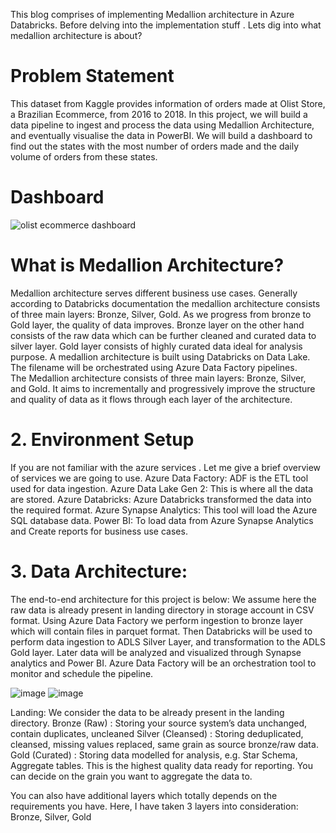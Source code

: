 
This blog comprises of implementing Medallion architecture in Azure Databricks. Before delving into the implementation stuff . Lets dig into what medallion architecture is about?
# Problem Statement
This dataset from Kaggle provides information of orders made at Olist Store, a Brazilian Ecommerce, from 2016 to 2018.
In this project, we will build a data pipeline to ingest and process the data using Medallion Architecture, and eventually visualise the data in PowerBI. We will build a dashboard to find out the states with the most number of orders made and the daily volume of orders from these states.
# Dashboard
![olist ecommerce dashboard](https://github.com/geetanjalich/Medallion-architecture-Project-on-Sales-data/assets/79563879/0f33d658-827c-4a8e-8662-f711add40083)

# What is Medallion Architecture?

Medallion architecture serves different business use cases. Generally according to Databricks documentation the medallion architecture consists of three main layers: Bronze, Silver, Gold. As we progress from bronze to Gold layer, the quality of data improves. Bronze layer on the other hand consists of the raw data which can be further cleaned and curated data to silver layer. Gold layer consists of highly curated data ideal for analysis purpose. A medallion architecture is built using Databricks on Data Lake. The filename will be orchestrated using Azure Data Factory pipelines. The Medallion architecture consists of three main layers: Bronze, Silver, and Gold. It aims to incrementally and progressively improve the structure and quality of data as it flows through each layer of the architecture.


# 2. Environment Setup
If you are not familiar with the azure services . Let me give a brief overview of services we are going to use.
Azure Data Factory: ADF is the ETL tool used for data ingestion. 
Azure Data Lake Gen 2: This is where all the data are stored.
Azure Databricks: Azure Databricks transformed the data into the required format.
Azure Synapse Analytics: This tool will load the Azure SQL database data.
Power BI: To load data from Azure Synapse Analytics and Create reports for business use cases.

# 3. Data Architecture:
The end-to-end architecture for this project is below: We assume here the raw data is already present in landing directory in storage account in CSV format. Using Azure Data Factory we perform ingestion to bronze layer which will contain files in parquet format. Then Databricks will be used to perform data ingestion to ADLS Silver Layer, and transformation to the ADLS Gold layer. Later data will be analyzed and visualized through Synapse analytics and Power BI. Azure Data Factory will be an orchestration tool to monitor and schedule the pipeline. 

 ![image](https://github.com/geetanjalich/medallion-architecture-project-02/assets/79563879/182a98d3-b625-4901-82ef-777abea61f0f)
 ![image](https://github.com/geetanjalich/medallion-architecture-project-02/assets/79563879/3fcd61f2-f624-40bb-a26c-a72f5a66a962)

Landing: We consider the data to be already present in the landing directory.
Bronze (Raw) : Storing your source system’s data unchanged, contain duplicates, uncleaned
Silver (Cleansed) : Storing deduplicated, cleansed, missing values replaced, same grain as source bronze/raw data.
Gold (Curated) : Storing data modelled for analysis, e.g. Star Schema, Aggregate tables. This is the highest quality data ready for reporting. You can decide on the grain you want to aggregate the data to.

You can also have additional layers which totally depends on the requirements you have.
Here, I have taken 3 layers into consideration: Bronze, Silver, Gold
